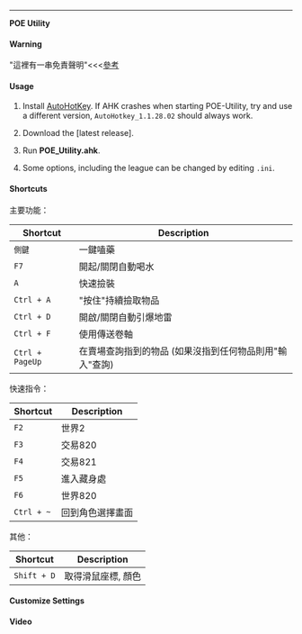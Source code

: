 -----------------------------------

**POE Utility**

#### Warning ####

"這裡有一串免責聲明"<<<[參考](https://www.ptt.cc/bbs/PathofExile/M.1536799446.A.BB1.html)

#### Usage ####

1. Install [AutoHotKey](https://www.autohotkey.com/). If AHK crashes when starting POE-Utility, try and use a different version, `AutoHotkey_1.1.28.02` should always work.

2. Download the [latest release].

3. Run **POE_Utility.ahk**.

4. Some options, including the league can be changed by editing `.ini`.

#### Shortcuts ####

主要功能：

|Shortcut|Description|
|---    |---    |
| `側鍵`      | 一鍵嗑藥 
| `F7`      | 開起/關閉自動喝水
| `A`      | 快速撿裝
| `Ctrl + A`      | "按住"持續撿取物品
| `Ctrl + D`      | 開啟/關閉自動引爆地雷
| `Ctrl + F`      | 使用傳送卷軸 
| `Ctrl + PageUp`      | 在賣場查詢指到的物品 (如果沒指到任何物品則用"輸入"查詢)

快速指令：

|Shortcut|Description|
|---    |---    |
| `F2`      | 世界2
| `F3`      | 交易820
| `F4`      | 交易821
| `F5`      | 進入藏身處
| `F6`      | 世界820
| `Ctrl + ~`      | 回到角色選擇畫面

其他：

|Shortcut|Description|
|---    |---    |
| `Shift + D`      | 取得滑鼠座標, 顏色

#### Customize Settings ####

#### Video ####

<a href="https://www.youtube.com/watch?v=-sM8SynMM5I" target="_blank"></a>
